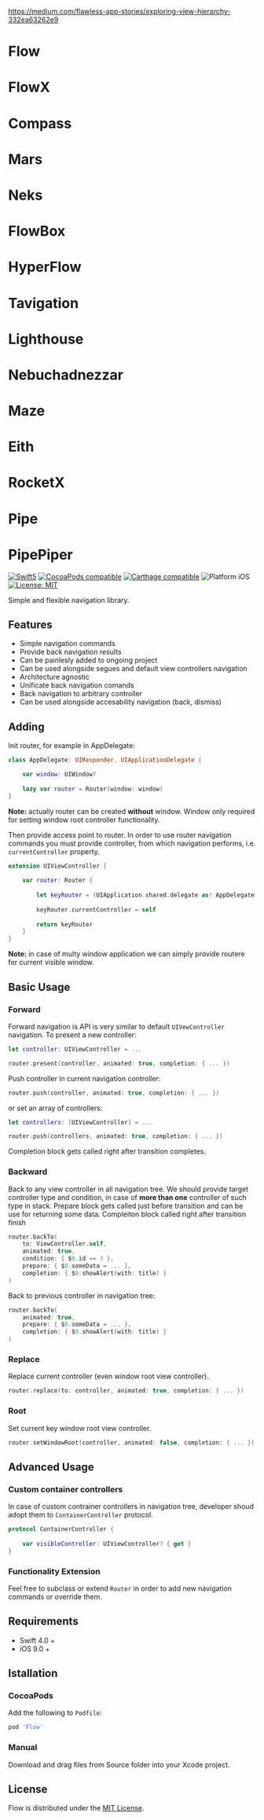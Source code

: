 https://medium.com/flawless-app-stories/exploring-view-hierarchy-332ea63262e9



# Flow
# FlowX
# Compass
# Mars
# Neks
# FlowBox
# HyperFlow
# Tavigation
# Lighthouse
# Nebuchadnezzar
# Maze
# Eith
# RocketX
# Pipe
# PipePiper

<p align="left">
    <a href="https://developer.apple.com/swift"><img src="https://img.shields.io/badge/language-Swift_4.0-green" alt="Swift5" /></a>
	<a href="https://cocoapods.org/pods/tablekit"><img src="https://img.shields.io/badge/pod-2.10.0-blue.svg" alt="CocoaPods compatible" /></a>
    <a href="https://github.com/Carthage/Carthage"><img src="https://img.shields.io/badge/Carthage-compatible-4BC51D.svg?style=flat" alt="Carthage compatible" /></a>
	<img src="https://img.shields.io/badge/platform-iOS-blue.svg?style=flat" alt="Platform iOS" />
	<a href="https://mobileup.ru/"><img src="https://img.shields.io/badge/license-MIT-green" alt="License: MIT" /></a>
</p>

Simple and flexible navigation library.

## Features
- Simple navigation commands
- Provide back navigation results
- Can be painlesly added to ongoing project
- Can be used alongside segues and default view controllers navigation
- Architecture agnostic
- Unificate back navigation comands
- Back navigation to arbitrary controller
- Can be used alongside accesability navigation (back, dismiss)


## Adding

Init router, for example in AppDelegate:
```swift
class AppDelegate: UIResponder, UIApplicationDelegate {

    var window: UIWindow?
    
    lazy var router = Router(window: window)
}
```

**Note:** actually router can be created **without** window. Window only required for setting window root controller functionality.

Then provide access point to router. In order to use router navigation commands you must provide controller, from which navigation performs, i.e. `currentController` property.

```swift
extension UIViewController {
    
    var router: Router {
        
        let keyRouter = (UIApplication.shared.delegate as! AppDelegate).router
        
        keyRouter.currentController = self
        
        return keyRouter
    }
}
```
**Note:** in case of multy window application we can simply provide routere for current visible window.


## Basic Usage

### Forward

Forward navigation is API is very similar to default `UIVewController` navigation. To present a new controller:

```swift
let controller: UIViewController = ...

router.present(controller, animated: true, completion: { ... })
```

Push controller in current navigation controller:
```swift
router.push(controller, animated: true, completion: { ... })
```

or set an array of controllers:
```swift
let controllers: [UIViewController] = ...

router.push(controllers, animated: true, completion: { ... })
```

Completion block gets called right after transition completes.

### Backward

Back to any view controller in all navigation tree. We should provide target controller type and condition, in case of **more than one** controller of such type in stack. Prepare block gets called just before transition and can be use for returning some data. Compleiton block called right after transition finish

```swift
router.backTo(
    to: ViewController.self,
    animated: true,
    condition: { $0.id == 3 },
    prepare: { $0.someData = ... },
    completion: { $0.showAlert(with: title) }
)
```

Back to previous controller in navigation tree:
```swift
router.backTo(
    animated: true,
    prepare: { $0.someData = ... },
    completion: { $0.showAlert(with: title) }
)
```

### Replace

Replace current controller (even window root view controller).

```swift
router.replace(to: controller, animated: true, completion: { ... })
```

### Root
Set current key window root view controller.

```swift
router.setWindowRoot(controller, animated: false, completion: { ... })
```

## Advanced Usage

### Custom container controllers

In case of custom contrainer controllers in navigation tree, developer shoud adopt them to `ContainerController` protocol.

```swift
protocol ContainerController {
    
    var visibleController: UIViewController? { get }
}
```

### Functionality Extension

Feel free to subclass or extend `Router` in order to add new navigation commands or override them.


## Requirements
- Swift 4.0 +
- iOS 9.0 +


## Istallation

### CocoaPods
Add the following to `Podfile`:
```ruby
pod 'Flow'
```

### Manual
Download and drag files from Source folder into your Xcode project.


## License
Flow is distributed under the [MIT License](https://qwe.qwe/).